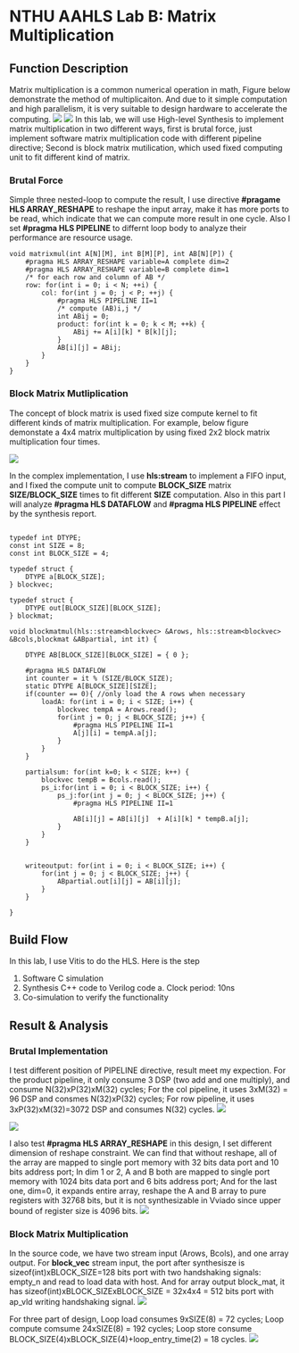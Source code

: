 # NTHU AAHLS Lab B: Matrix Multiplication


## Function Description

Matrix multiplication is a common numerical operation in math, Figure below demonstrate the method of multiplicaiton. And due to it simple computation and high parallelism, it is very suitable to design hardware to accelerate the computing.
![](https://i.imgur.com/2Y7i32Z.png)
![](https://i.imgur.com/SOCJ32t.png)
In this lab, we will use High-level Synthesis to implement matrix multiplication in two different ways, first is brutal force, just implement software matrix multiplication code with different pipeline directive; Second is block matrix mutilication, which used fixed computing unit to fit different kind of matrix.

### Brutal Force

Simple three nested-loop to compute the result, I use directive **#pragame HLS ARRAY_RESHAPE** to reshape the input array, make it has more ports to be read, which indicate that we can compute more result in one cycle. Also I set **#pragma HLS PIPELINE** to differnt loop body to analyze their performance are resource usage.
``` cpp=
void matrixmul(int A[N][M], int B[M][P], int AB[N][P]) {
    #pragma HLS ARRAY_RESHAPE variable=A complete dim=2
    #pragma HLS ARRAY_RESHAPE variable=B complete dim=1
    /* for each row and column of AB */
    row: for(int i = 0; i < N; ++i) {
        col: for(int j = 0; j < P; ++j) {
            #pragma HLS PIPELINE II=1
            /* compute (AB)i,j */
            int ABij = 0;
            product: for(int k = 0; k < M; ++k) {
                ABij += A[i][k] * B[k][j];
            }
            AB[i][j] = ABij;
        }
    }
}
```

### Block Matrix Mutliplication
The concept of block matrix is used fixed size compute kernel to fit different kinds of matrix multiplication. For example, below figure demonstate a 4x4 matrix multiplication by using fixed 2x2 block matrix multiplication four times.

![](https://i.imgur.com/AOZxeIg.png)

In the complex implementation, I use **hls:stream** to implement a FIFO input, and I fixed the compute unit to compute **BLOCK_SIZE** matrix **SIZE/BLOCK_SIZE** times to fit different **SIZE** computation. Also in this part I will analyze **#pragma HLS DATAFLOW** and **#pragma HLS PIPELINE** effect by the synthesis report.

```cpp=

typedef int DTYPE;
const int SIZE = 8;
const int BLOCK_SIZE = 4;

typedef struct {
    DTYPE a[BLOCK_SIZE]; 
} blockvec;

typedef struct {
    DTYPE out[BLOCK_SIZE][BLOCK_SIZE]; 
} blockmat;

void blockmatmul(hls::stream<blockvec> &Arows, hls::stream<blockvec> &Bcols,blockmat &ABpartial, int it) {
    
    DTYPE AB[BLOCK_SIZE][BLOCK_SIZE] = { 0 };

    #pragma HLS DATAFLOW
    int counter = it % (SIZE/BLOCK_SIZE);
    static DTYPE A[BLOCK_SIZE][SIZE];
    if(counter == 0){ //only load the A rows when necessary
        loadA: for(int i = 0; i < SIZE; i++) {
            blockvec tempA = Arows.read();
            for(int j = 0; j < BLOCK_SIZE; j++) {
                #pragma HLS PIPELINE II=1
                A[j][i] = tempA.a[j];
            }
        }
    }

    partialsum: for(int k=0; k < SIZE; k++) {
        blockvec tempB = Bcols.read();
        ps_i:for(int i = 0; i < BLOCK_SIZE; i++) {
            ps_j:for(int j = 0; j < BLOCK_SIZE; j++) {
                #pragma HLS PIPELINE II=1
                
                AB[i][j] = AB[i][j]  + A[i][k] * tempB.a[j];
            }
        }
    }
    
    
    writeoutput: for(int i = 0; i < BLOCK_SIZE; i++) {
        for(int j = 0; j < BLOCK_SIZE; j++) {
            ABpartial.out[i][j] = AB[i][j];
        }
    }
    
}

```


## Build Flow

In this lab, I use Vitis to do the HLS. Here is the step
1. Software C simulation
2. Synthesis C++ code to Verilog code
    a. Clock period: 10ns
4. Co-simulation to verify the functionality


## Result & Analysis

### Brutal Implementation
I test different position of PIPELINE directive, result meet my expection. For the product pipeline, it only consume 3 DSP (two add and one multiply), and consume N(32)xP(32)xM(32) cycles; For the col pipeline, it uses 3xM(32) = 96 DSP and consmes N(32)xP(32) cycles; For row pipeline, it uses 3xP(32)xM(32)=3072 DSP and consumes N(32) cycles.
![](https://i.imgur.com/ZUFhySt.png)

![](https://i.imgur.com/NGEvcG4.png)


I also test **#pragma HLS ARRAY_RESHAPE** in this design, I set different dimension of reshape constraint. We can find that without reshape, all of the array are mapped to single port memory with 32 bits data port and 10 bits address port; In dim 1 or 2, A and B both are mapped to single port memory with 1024 bits data port and 6 bits address port; And for the last one, dim=0, it expands entire array, reshape the A and B array to pure registers with 32768 bits, but it is not synthesizable in Vviado since upper bound of register size is 4096 bits.
![](https://i.imgur.com/28wtB3J.png)


### Block Matrix Multiplication

In the source code, we have two stream input (Arows, Bcols), and one array output. For **block_vec** stream input, the port after synthesisze is sizeof(int)xBLOCK_SIZE=128 bits port with two handshaking signals: empty_n and read to load data with host.
And for array output block_mat, it has sizeof(int)xBLOCK_SIZExBLOCK_SIZE = 32x4x4 = 512 bits port with ap_vld writing handshaking signal.
![](https://i.imgur.com/qkDY4ZO.png)


For three part of design, Loop load consumes 9xSIZE(8) = 72 cycles; Loop compute comsume 24xSIZE(8) = 192 cycles; Loop store consume BLOCK_SIZE(4)xBLOCK_SIZE(4)+loop_entry_time(2) = 18 cycles.
![](https://i.imgur.com/qSgV1HB.png)
